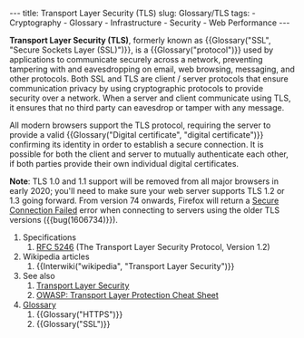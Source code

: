 --- title: Transport Layer Security (TLS) slug: Glossary/TLS tags: - Cryptography - Glossary - Infrastructure - Security - Web Performance ---

**Transport Layer Security (TLS)**, formerly known as {{Glossary("SSL", "Secure Sockets Layer (SSL)")}}, is a {{Glossary("protocol")}} used by applications to communicate securely across a network, preventing tampering with and eavesdropping on email, web browsing, messaging, and other protocols. Both SSL and TLS are client / server protocols that ensure communication privacy by using cryptographic protocols to provide security over a network. When a server and client communicate using TLS, it ensures that no third party can eavesdrop or tamper with any message.

All modern browsers support the TLS protocol, requiring the server to provide a valid {{Glossary("Digital certificate", "digital certificate")}} confirming its identity in order to establish a secure connection. It is possible for both the client and server to mutually authenticate each other, if both parties provide their own individual digital certificates.

**Note**: TLS 1.0 and 1.1 support will be removed from all major browsers in early 2020; you'll need to make sure your web server supports TLS 1.2 or 1.3 going forward. From version 74 onwards, Firefox will return a [Secure Connection Failed](https://support.mozilla.org/en-US/kb/secure-connection-failed-firefox-did-not-connect) error when connecting to servers using the older TLS versions ({{bug(1606734)}}).

1.  Specifications
    1.  [RFC 5246](https://datatracker.ietf.org/doc/html/rfc5246) (The Transport Layer Security Protocol, Version 1.2)
2.  Wikipedia articles
    1.  {{Interwiki("wikipedia", "Transport Layer Security")}}
3.  See also
    1.  [Transport Layer Security](/en-US/docs/Web/Security/Transport_Layer_Security)
    2.  [OWASP: Transport Layer Protection Cheat Sheet](https://www.owasp.org/index.php/Transport_Layer_Protection_Cheat_Sheet)
4.  [Glossary](/en-US/docs/Glossary)
    1.  {{Glossary("HTTPS")}}
    2.  {{Glossary("SSL")}}
